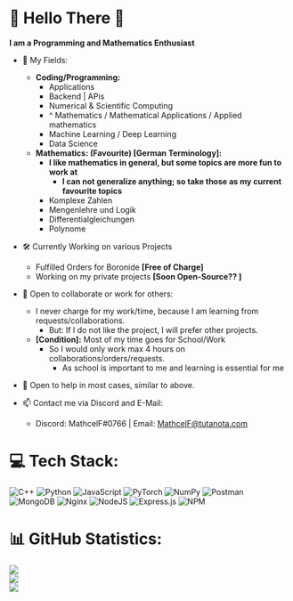 # 💫 Hello There 👋
**I am a Programming and Mathematics Enthusiast**
- 📝 My Fields:
  - **Coding/Programming:**
    - Applications
    - Backend | APis
    - Numerical & Scientific Computing
    - ^ Mathematics / Mathematical Applications / Applied mathematics
    - Machine Learning / Deep Learning
    - Data Science 
  - **Mathematics: (Favourite) [German Terminology]:**
    - **I like mathematics in general, but some topics are more fun to work at**
      - **I can not generalize anything; so take those as my current favourite topics**
    - Komplexe Zahlen
    - Mengenlehre und Logik
    - Differentialgleichungen
    - Polynome
    
- 🛠️ Currently Working on various Projects
  - Fulfilled Orders for Boronide **[Free of Charge]**
  - Working on my private projects **[Soon Open-Source?? ]**
- 🤝 Open to collaborate or work for others:
  - I never charge for my work/time, because I am learning from requests/collaborations.
    - But: If I do not like the project, I will prefer other projects.
  - **[Condition]:** Most of my time goes for School/Work
    - So I would only work max 4 hours on collaborations/orders/requests.
      - As school is important to me and learning is essential for me
- 👷 Open to help in most cases, similar to above.
- 📫 Contact me via Discord and E-Mail:
  - Discord: MathcelF#0766 | Email: [MathcelF@tutanota.com](mailto:mathcelf@tutanota.com?subject=%5BGitHub%5D%20Contact%20about%3A%20CHANGE_TO_REASON)

# 💻 Tech Stack:
![C++](https://img.shields.io/badge/c++-%2300599C.svg?style=plastic&logo=c%2B%2B&logoColor=white) ![Python](https://img.shields.io/badge/python-3670A0?style=plastic&logo=python&logoColor=ffdd54) ![JavaScript](https://img.shields.io/badge/javascript-%23323330.svg?style=plastic&logo=javascript&logoColor=%23F7DF1E) ![PyTorch](https://img.shields.io/badge/PyTorch-%23EE4C2C.svg?style=plastic&logo=PyTorch&logoColor=white) ![NumPy](https://img.shields.io/badge/numpy-%23013243.svg?style=plastic&logo=numpy&logoColor=white) ![Postman](https://img.shields.io/badge/Postman-FF6C37?style=plastic&logo=postman&logoColor=white) ![MongoDB](https://img.shields.io/badge/MongoDB-%234ea94b.svg?style=plastic&logo=mongodb&logoColor=white) ![Nginx](https://img.shields.io/badge/nginx-%23009639.svg?style=plastic&logo=nginx&logoColor=white) ![NodeJS](https://img.shields.io/badge/node.js-6DA55F?style=plastic&logo=node.js&logoColor=white) ![Express.js](https://img.shields.io/badge/express.js-%23404d59.svg?style=plastic&logo=express&logoColor=%2361DAFB) ![NPM](https://img.shields.io/badge/NPM-%23000000.svg?style=plastic&logo=npm&logoColor=white)
# 📊 GitHub Statistics:
![](https://github-readme-stats.vercel.app/api?username=MathcelF&theme=dark&hide_border=false&include_all_commits=true&count_private=false)<br/>
![](https://github-readme-streak-stats.herokuapp.com/?user=MathcelF&theme=dark&hide_border=false)<br/>
![](https://github-readme-stats.vercel.app/api/top-langs/?username=MathcelF&theme=dark&hide_border=false&include_all_commits=true&count_private=false&layout=compact)

<!--
**MathcelF/MathcelF** is a ✨ _special_ ✨ repository because its `README.md` (this file) appears on your GitHub profile.

Here are some ideas to get you started:

- 🔭 I’m currently working on ...
- 🌱 I’m currently learning ...
- 👯 I’m looking to collaborate on ...
- 🤔 I’m looking for help with ...
- 💬 Ask me about ...
- 📫 How to reach me: ...
- 😄 Pronouns: ...
- ⚡ Fun fact: ...
-->

